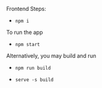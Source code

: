 Frontend Steps:

- `npm i`

To run the app

- `npm start`

Alternatively, you may build and run

- `npm run build`

- `serve -s build`